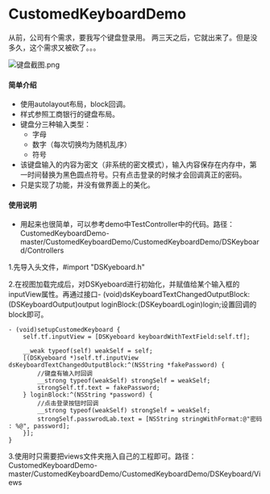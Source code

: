 # CustomedKeyboardDemo

从前，公司有个需求，要我写个键盘登录用。
两三天之后，它就出来了。但是没多久，这个需求又被砍了。。。

![键盘截图.png](http://upload-images.jianshu.io/upload_images/1794486-abebe9040c7af76d.png?imageMogr2/auto-orient/strip%7CimageView2/2/w/1240)

#### 简单介绍

- 使用autolayout布局，block回调。
- 样式参照工商银行的键盘布局。
- 键盘分三种输入类型：
    - 字母
    - 数字（每次切换均为随机乱序）
    - 符号
- 该键盘输入的内容为密文（非系统的密文模式），输入内容保存在内存中，第一时间替换为黑色圆点符号。只有点击登录的时候才会回调真正的密码。
- 只是实现了功能，并没有做界面上的美化。

#### 使用说明

- 用起来也很简单，可以参考demo中TestController中的代码。路径：CustomedKeyboardDemo-master/CustomedKeyboardDemo/CustomedKeyboardDemo/DSKeyboard/Controllers

1.先导入头文件，#import "DSKyeboard.h" 

2.在视图加载完成后，对DSKyeboard进行初始化，并赋值给某个输入框的inputView属性。再通过接口- (void)dsKeyboardTextChangedOutputBlock:(DSKeyboardOutput)output loginBlock:(DSKeyboardLogin)login;设置回调的block即可。
```
- (void)setupCustomedKeyboard {
    self.tf.inputView = [DSKyeboard keyboardWithTextField:self.tf];
    
    __weak typeof(self) weakSelf = self;
    [(DSKyeboard *)self.tf.inputView dsKeyboardTextChangedOutputBlock:^(NSString *fakePassword) {
        //键盘有输入时回调
        __strong typeof(weakSelf) strongSelf = weakSelf;
        strongSelf.tf.text = fakePassword;
    } loginBlock:^(NSString *password) {
        //点击登录按钮时回调
        __strong typeof(weakSelf) strongSelf = weakSelf;
        strongSelf.passwrodLab.text = [NSString stringWithFormat:@"密码 : %@", password];
    }];
}
```

3.使用时只需要把views文件夹拖入自己的工程即可。路径：CustomedKeyboardDemo-master/CustomedKeyboardDemo/CustomedKeyboardDemo/DSKeyboard/Views
